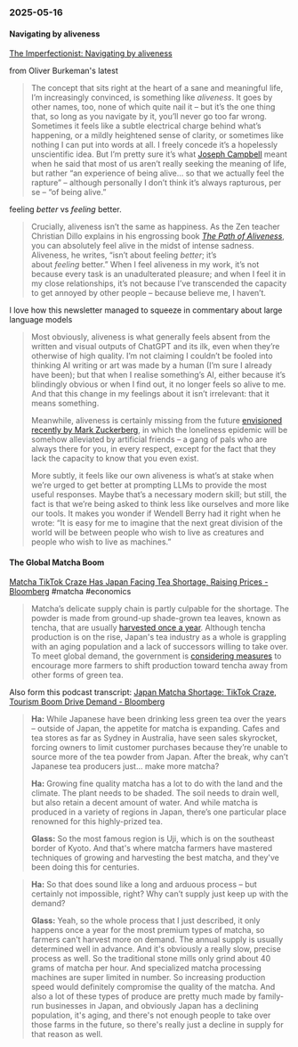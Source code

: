 ### 2025-05-16
#### Navigating by aliveness
[The Imperfectionist: Navigating by aliveness](https://ckarchive.com/b/zlughnhk8772ma7qrr9qehwzgng00f6) 

from Oliver Burkeman's latest

> The concept that sits right at the heart of a sane and meaningful life, I’m increasingly convinced, is something like _aliveness_. It goes by other names, too, none of which quite nail it – but it’s the one thing that, so long as you navigate by it, you’ll never go too far wrong. Sometimes it feels like a subtle electrical charge behind what’s happening, or a mildly heightened sense of clarity, or sometimes like nothing I can put into words at all. I freely concede it’s a hopelessly unscientific idea. But I’m pretty sure it’s what [Joseph Campbell](https://click.convertkit-mail2.com/92u2poglkotnh6lxxveh9hz5d6d33cw/8ghqhoho3lke30tk/aHR0cHM6Ly9leGNlbGxlbmNlcmVwb3J0ZXIuY29tLzIwMTUvMDcvMjEvam9zZXBoLWNhbXBiZWxsLXRoZS1tZWFuaW5nLWFuZC10aGUtZ29hbC1vZi1saWZlLw==) meant when he said that most of us aren’t really seeking the meaning of life, but rather “an experience of being alive… so that we actually feel the rapture” – although personally I don’t think it’s always rapturous, per se – “of being alive.”

feeling _better_ vs _feeling_ better.

> Crucially, aliveness isn’t the same as happiness. As the Zen teacher Christian Dillo explains in his engrossing book [_The Path of Aliveness_](https://www.shambhala.com/the-path-of-aliveness-9781611809978.html), you can absolutely feel alive in the midst of intense sadness. Aliveness, he writes, “isn’t about feeling _better_; it’s about _feeling_ better.” When I feel aliveness in my work, it’s not because every task is an unadulterated pleasure; and when I feel it in my close relationships, it’s not because I’ve transcended the capacity to get annoyed by other people – because believe me, I haven’t.

I love how this newsletter managed to squeeze in commentary about large language models

> Most obviously, aliveness is what generally feels absent from the written and visual outputs of ChatGPT and its ilk, even when they’re otherwise of high quality. I’m not claiming I couldn’t be fooled into thinking AI writing or art was made by a human (I’m sure I already have been); but that when I realise something’s AI, either because it’s blindingly obvious or when I find out, it no longer feels so alive to me. And that this change in my feelings about it isn’t irrelevant: that it means something.
> 
> Meanwhile, aliveness is certainly missing from the future [envisioned recently by Mark Zuckerberg](https://uk.pcmag.com/ai/157909/need-more-friends-mark-zuckerberg-says-ai-is-the-answer), in which the loneliness epidemic will be somehow alleviated by artificial friends – a gang of pals who are always there for you, in every respect, except for the fact that they lack the capacity to know that you even exist.
> 
> More subtly, it feels like our own aliveness is what’s at stake when we’re urged to get better at prompting LLMs to provide the most useful responses. Maybe that’s a necessary modern skill; but still, the fact is that we’re being asked to think less like ourselves and more like our tools. It makes you wonder if Wendell Berry had it right when he wrote: “It is easy for me to imagine that the next great division of the world will be between people who wish to live as creatures and people who wish to live as machines.”

#### The Global Matcha Boom
[Matcha TikTok Craze Has Japan Facing Tea Shortage, Raising Prices - Bloomberg](https://www.bloomberg.com/news/articles/2025-02-27/matcha-tiktok-craze-has-japan-facing-tea-shortage-raising-prices?sref=6rqLu4ZS) #matcha #economics

> Matcha’s delicate supply chain is partly culpable for the shortage. The powder is made from ground-up shade-grown tea leaves, known as tencha, that are usually [harvested once a year](https://www.marukyu-koyamaen.co.jp/english/about-tea/know-matcha.html#:~:text=Tea%20leaves%20grown%20for%20matcha,of%20less%20than%20two%20months. "Growing and Processing of Matcha"). Although tencha production is on the rise, Japan's tea industry as a whole is grappling with an aging population and a lack of successors willing to take over. To meet global demand, the government is [considering measures](https://www.maff.go.jp/j/seisan/tokusan/cha/attach/pdf/230929-4.pdf) to encourage more farmers to shift production toward tencha away from other forms of green tea.

Also form this podcast transcript: [Japan Matcha Shortage: TikTok Craze, Tourism Boom Drive Demand - Bloomberg](https://www.bloomberg.com/news/articles/2025-03-19/japan-matcha-shortage-tiktok-craze-tourism-boom-drive-demand?cmpid=BBD051525_prognosis&sref=6rqLu4ZS)

> **Ha:** While Japanese have been drinking less green tea over the years – outside of Japan, the appetite for matcha is expanding. Cafes and tea stores as far as Sydney in Australia, have seen sales skyrocket, forcing owners to limit customer purchases because they’re unable to source more of the tea powder from Japan. After the break, why can’t Japanese tea producers just… make more matcha?
> 
> **Ha:** Growing fine quality matcha has a lot to do with the land and the climate. The plant needs to be shaded. The soil needs to drain well, but also retain a decent amount of water. And while matcha is produced in a variety of regions in Japan, there’s one particular place renowned for this highly-prized tea.
> 
> **Glass:** So the most famous region is Uji, which is on the southeast border of Kyoto. And that's where matcha farmers have mastered techniques of growing and harvesting the best matcha, and they've been doing this for centuries.

> **Ha:** So that does sound like a long and arduous process – but certainly not impossible, right? Why can’t supply just keep up with the demand?
> 
> **Glass:** Yeah, so the whole process that I just described, it only happens once a year for the most premium types of matcha, so farmers can't harvest more on demand. The annual supply is usually determined well in advance. And it's obviously a really slow, precise process as well. So the traditional stone mills only grind about 40 grams of matcha per hour. And specialized matcha processing machines are super limited in number. So increasing production speed would definitely compromise the quality of the matcha. And also a lot of these types of produce are pretty much made by family-run businesses in Japan, and obviously Japan has a declining population, it's aging, and there's not enough people to take over those farms in the future, so there's really just a decline in supply for that reason as well.

#### 